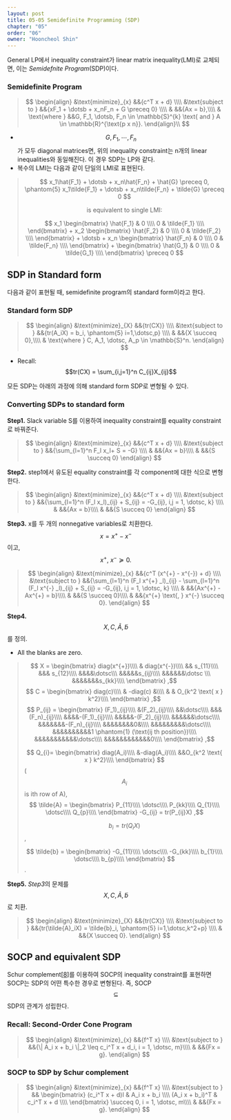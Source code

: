 ```yaml
---
layout: post
title: 05-05 Semidefinite Programming (SDP)
chapter: "05"
order: "06"
owner: "Hooncheol Shin"
---
```


General LP에서 inequality constraint가 linear matrix inequality(LMI)로 교체되면, 이는 *Semidefnite Program*(SDP)이다.

### Semidefinite Program
>$$
>\begin{align}
>    &\text{minimize}_{x} &&{c^T x + d} \\\\
>    &\text{subject to } &&{xF_1 + \dotsb + x_nF_n + G \preceq 0} \\\\
>    & &&{Ax = b},\\\\
>    & \text{where } &&G, F_1, \dotsb, F_n \in \mathbb{S}^{k} \text{ and } A \in \mathbb{R}^{\text{p x n}}.
>\end{align}\\
>$$

* $$G, F_1, \dotsb, F_n$$가 모두 diagonal matrices면, 위의 inequality constraint는 n개의 linear inequalities와 동일해진다. 이 경우 SDP는 LP와 같다.
* 복수의 LMI는 다음과 같이 단일의 LMI로 표현된다.
> $$
> x_1\hat{F_1} + \dotsb + x_n\hat{F_n} + \hat{G} \preceq 0, \phantom{5} x_1\tilde{F_1} + \dotsb + x_n\tilde{F_n} + \tilde{G} \preceq 0
> $$
> 
> <center>is equivalent to single LMI: </center>
> 
> $$
> x_1
> \begin{bmatrix}
>     \hat{F_1} & 0 \\\\
>     0 & \tilde{F_1} \\\\
> \end{bmatrix} + 
> x_2
> \begin{bmatrix}
>     \hat{F_2} & 0 \\\\
>     0 & \tilde{F_2} \\\\
> \end{bmatrix} + 
> \dotsb
> +
> x_n
> \begin{bmatrix}
>     \hat{F_n} & 0 \\\\
>     0 & \tilde{F_n} \\\\
> \end{bmatrix} + 
> \begin{bmatrix}
>     \hat{G_1} & 0 \\\\
>     0 & \tilde{G_1} \\\\
> \end{bmatrix}
> \preceq 0
> $$

## SDP in Standard form
다음과 같이 표현될 때, semidefinite program의 standard form이라고 한다.

### Standard form SDP
>$$
>\begin{align}
>    &\text{minimize}_{X} &&{tr(CX)} \\\\
>    &\text{subject to } &&{tr(A_iX) = b_i, \phantom{5} i=1,\dotsc,p} \\\\
>    & &&{X \succeq 0},\\\\
>    & \text{where } C, A_1, \dotsc, A_p \in \mathbb{S}^n.
>\end{align}
>$$

* Recall: $$tr(CX) = \sum_{i,j=1}^n C_{ij}X_{ij}$$

모든 SDP는 아래의 과정에 의해 standard form SDP로 변형될 수 있다.

### Converting SDPs to standard form
**Step1.**  Slack variable S를 이용하여 inequality constraint를 equality constraint로 바꿔준다.
>$$
>\begin{align}
>    &\text{minimize}_{x} &&{c^T x + d} \\\\
>    &\text{subject to } &&{\sum_{l=1}^n F_l x_l+ S = -G} \\\\
>    & &&{Ax = b}\\\\
>    & &&{S \succeq 0}
>\end{align}
>$$

**Step2.** step1에서 유도된 equality constraint를 각 component에 대한 식으로 변형한다.
>$$
>\begin{align}
>    &\text{minimize}_{x} &&{c^T x + d} \\\\
>    &\text{subject to } &&{\sum_{l=1}^n (F_l x_l)_{ij} + S_{ij} = -G_{ij}, i,j = 1, \dotsc, k} \\\\
>    & &&{Ax = b}\\\\
>    & &&{S \succeq 0}
>\end{align}
>$$

**Step3.** x를 두 개의 nonnegative variables로 치환한다.
$$x = x^{+}  - x^{-}$$이고, $$x^{+} \text{, } x^{-} \succeq 0.$$
>$$
>\begin{align}
>    &\text{minimize}_{x} &&{c^T (x^{+}  - x^{-}) + d} \\\\
>    &\text{subject to } &&{\sum_{l=1}^n (F_l x^{+} _l)_{ij} - \sum_{l=1}^n (F_l x^{-} _l)_{ij} + S_{ij} = -G_{ij}, i,j = 1, \dotsc, k} \\\\
>    & &&{Ax^{+}  - Ax^{+} = b}\\\\
>    & &&{S \succeq 0}\\\\
>    & &&{x^{+} \text{, } x^{-} \succeq 0}.
>\end{align}
>$$

**Step4.** $$X, C, \tilde{A}, \tilde{b}$$를 정의.

* All the blanks are zero.

> $$
> X = 
> \begin{bmatrix}
> diag(x^{+})\\\\
>  & diag(x^{-})\\\\
> && s_{11}\\\\
> &&& s_{12}\\\\
> &&&&\dotsc\\\
> &&&&&s_{ij}\\\\
> &&&&&&\dotsc \\\
> &&&&&&&s_{kk}\\\\
> \end{bmatrix}
> ,$$
> $$
> C = 
> \begin{bmatrix}
> diag(c)\\\\
> & -diag(c) &\\\\
> & & O_{k^2 \text{ x } k^2}\\\\
> \end{bmatrix}
> ,$$
> $$
> P_{ij} = 
> \begin{bmatrix}
> (F_1)_{ij}\\\\
> &(F_2)_{ij}\\\\
> &&\dotsc\\\\
> &&&(F_n)_{ij}\\\\
> &&&&-(F_1)_{ij}\\\\
> &&&&&-(F_2)_{ij}\\\\
> &&&&&&\dotsc\\\\
> &&&&&&&-(F_n)_{ij}\\\\
> &&&&&&&&0&\\\\
> &&&&&&&&&\dotsc\\\\
> &&&&&&&&&&1 \phantom{1} (\text{ij th position})\\\\
> &&&&&&&&&&&\dotsc\\\\
> &&&&&&&&&&&&0\\\\
> \end{bmatrix}
> ,$$
>
> $$
> Q_{i}= 
> \begin{bmatrix}
> diag(A_i)\\\\
> &-diag(A_i)\\\\
> &&O_{k^2 \text{ x } k^2}\\\\
> \end{bmatrix}
> $$
> ($$A_i$$ is ith row of A),
> $$
> \tilde{A} = 
> \begin{bmatrix}
> P_{11}\\\\
> \dotsc\\\\
> P_{kk}\\\\
> Q_{1}\\\\
> \dotsc\\\\
> Q_{p}\\\\
> \end{bmatrix}
> -G_{ij} = tr(P_{ij}X)
> ,$$
>
> $$
> b_i = tr(Q_iX)
> $$,
>
> $$
> \tilde{b} = 
> \begin{bmatrix}
> -G_{11}\\\\
> \dotsc\\\\
> -G_{kk}\\\\
> b_{1}\\\\
> \dotsc\\\\
> b_{p}\\\\
> \end{bmatrix}
> $$.

**Step5.** *Step3*의 문제를 $$X, C, \tilde{A}, \tilde{b}$$로 치환.

>$$
>\begin{align}
>    &\text{minimize}_{X} &&{tr(CX)} \\\\
>    &\text{subject to } &&{tr(\tilde{A}_iX) = \tilde{b}_i, \phantom{5} i=1,\dotsc,k^2+p} \\\\
>    & &&{X \succeq 0}.
>\end{align}
>$$

## SOCP and equivalent SDP
Schur complement[[8](https://en.wikipedia.org/wiki/Schur_complement)]를 이용하여 SOCP의 inequality constraint를 표현하면 SOCP는 SDP의 어떤 특수한 경우로 변형된다. 즉, SOCP $$\subseteq$$ SDP의 관계가 성립한다.

### Recall: Second-Order Cone Program
>$$
>\begin{align}
>    &\text{minimize}_{x} &&{f^T x} \\\\
>    &\text{subject to } &&{\| A_i x + b_i \|_2 \leq c_i^T x + d_i, i = 1, \dotsc, m}\\\\
>    & &&{Fx = g}.
>\end{align}
>$$

### SOCP to SDP by Schur complement
>$$
>\begin{align}
>    &\text{minimize}_{x} &&{f^T x} \\\\
>    &\text{subject to } 
>    &&
>    \begin{bmatrix}
>    (c_i^T x + d)I    & A_i x + b_i \\\\
>    (A_i x + b_i)^T & c_i^T x + d \\\\
>    \end{bmatrix} \succeq 0, i = 1, \dotsc, m\\\\
>    & &&{Fx = g}.
>\end{align}
>$$